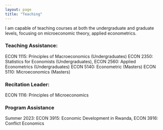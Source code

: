 ```yaml
---
layout: page
title: "Teaching"
---
```


I am capable of teaching courses at both the undergraduate and graduate levels, focusing on microeconomic theory, applied econometrics.

### Teaching Assistance:

ECON 1115: Principles of Macroeconomics (Undergraduates)
ECON 2350: Statistics for Economists (Undergraduates), ECON 2560: Applied Econometrics (Undergraduates)
ECON 5140: Econometric (Masters)
ECON 5110: Microeconomics (Masters)

### Recitation Leader:

ECON 1116: Principles of Microeconomics


### Program Assistance

Summer 2023: ECON 3915: Economic Development in Rwanda, ECON 3916: Conflict Economics
